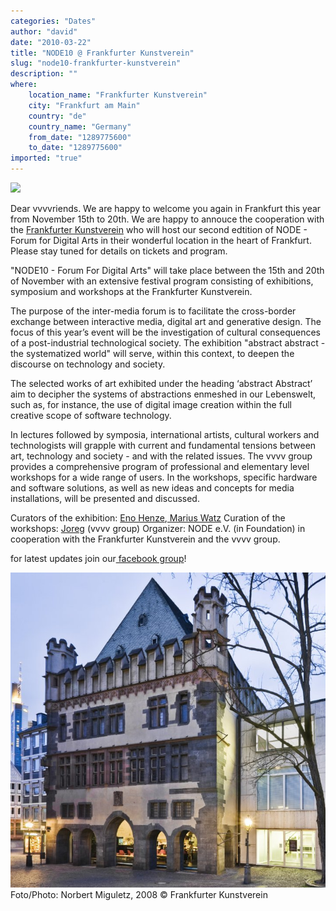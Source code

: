 ```yaml
---
categories: "Dates"
author: "david"
date: "2010-03-22"
title: "NODE10 @ Frankfurter Kunstverein"
slug: "node10-frankfurter-kunstverein"
description: ""
where: 
    location_name: "Frankfurter Kunstverein"
    city: "Frankfurt am Main"
    country: "de"
    country_name: "Germany"
    from_date: "1289775600"
    to_date: "1289775600"
imported: "true"
---
```



![](24591_103062996394363_100000719905130_83148_7260799_n.jpg)

Dear vvvvriends. We are happy to welcome you again in Frankfurt this year from November 15th to 20th. We are happy to annouce the cooperation with the [Frankfurter Kunstverein](http://www.fkv.de) who will host our second edtition of NODE - Forum for Digital Arts in their wonderful location in the heart of Frankfurt. Please stay tuned for details on tickets and program.
<!--break-->
"NODE10 - Forum For Digital Arts" will take place between the 15th and 20th of November with an extensive festival program consisting of exhibitions, symposium and workshops at the Frankfurter Kunstverein.

The purpose of the inter-media forum is to facilitate the cross-border exchange between interactive media, digital art and generative design. The focus of this year’s event will be the investigation of cultural consequences of a post-industrial technological society. The exhibition "abstract abstract - the systematized world" will serve, within this context, to deepen the discourse on technology and society.

The selected works of art exhibited under the heading ‘abstract Abstract’ aim to decipher the systems of abstractions enmeshed in our Lebenswelt, such as, for instance, the use of digital image creation within the full creative scope of software technology.

In lectures followed by symposia, international artists, cultural workers and technologists will grapple with current and fundamental tensions between art, technology and society - and with the related issues. The vvvv group provides a comprehensive program of professional and elementary level workshops for a wide range of users. In the workshops, specific hardware and software solutions, as well as new ideas and concepts for media installations, will be presented and discussed.


Curators of the exhibition: [Eno Henze](http://www.enohenze.de),[ Marius Watz](http://www.unlekker.net)
Curation of the workshops: [Joreg](http://joreg.ath.cx/) (vvvv group)
Organizer: NODE e.V. (in Foundation) in cooperation with the Frankfurter Kunstverein and the vvvv group.
[](http://node.vvvv.org)

for latest updates join our[ facebook group](http://groups.to/nodeforum)!

![](fkv)
Foto/Photo: Norbert Miguletz, 2008
© Frankfurter Kunstverein